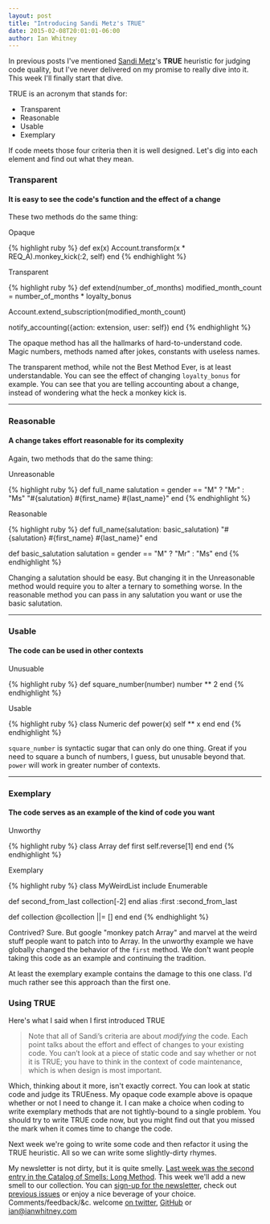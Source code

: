 ```yaml
---
layout: post
title: "Introducing Sandi Metz's TRUE"
date: 2015-02-08T20:01:01-06:00
author: Ian Whitney
---
```


In previous posts I've mentioned [Sandi Metz](http://www.sandimetz.com/)'s **TRUE** heuristic for judging code quality, but I've never delivered on my promise to really dive into it. This week I'll finally start that dive.

TRUE is an acronym that stands for:

- Transparent
- Reasonable
- Usable
- Exemplary

If code meets those four criteria then it is well designed. Let's dig into each element and find out what they mean.

<!--break-->

### Transparent

#### It is easy to see the code's function and the effect of a change

These two methods do the same thing:

Opaque

{% highlight ruby %}
def ex(x)
  Account.transform(x * REQ_A).monkey_kick(:2, self)
end
{% endhighlight %}

Transparent

{% highlight ruby %}
def extend(number_of_months)
  modified_month_count = number_of_months * loyalty_bonus

  Account.extend_subscription(modified_month_count)

  notify_accounting({action: extension, user: self})
end
{% endhighlight %}

The opaque method has all the hallmarks of hard-to-understand code. Magic numbers, methods named after jokes, constants with useless names. 

The transparent method, while not the Best Method Ever, is at least understandable. You can see the effect of changing `loyalty_bonus` for example. You can see that you are telling accounting about a change, instead of wondering what the heck a monkey kick is.

-----

### Reasonable

#### A change takes effort reasonable for its complexity

Again, two methods that do the same thing:

Unreasonable

{% highlight ruby %}
def full_name
  salutation = gender == "M" ? "Mr" : "Ms"
  "#{salutation} #{first_name} #{last_name}"
end
{% endhighlight %}

Reasonable

{% highlight ruby %}
def full_name(salutation: basic_salutation)
  "#{salutation} #{first_name} #{last_name}"
end

def basic_salutation
  salutation = gender == "M" ? "Mr" : "Ms"
end
{% endhighlight %}

Changing a salutation should be easy. But changing it in the Unreasonable method would require you to alter a ternary to something worse.  In the reasonable method you can pass in any salutation you want or use the basic salutation.

-----

### Usable

#### The code can be used in other contexts

Unusuable

{% highlight ruby %}
def square_number(number)
  number ** 2
end
{% endhighlight %}

Usable

{% highlight ruby %}
class Numeric
  def power(x)
    self ** x
  end
end
{% endhighlight %}

`square_number` is syntactic sugar that can only do one thing. Great if you need to square a bunch of numbers, I guess, but unusable beyond that. `power` will work in greater number of contexts.

-----

### Exemplary

#### The code serves as an example of the kind of code you want


Unworthy

{% highlight ruby %}
class Array
  def first
    self.reverse[1]
  end
end
{% endhighlight %}


Exemplary

{% highlight ruby %}
class MyWeirdList
  include Enumerable

  def second_from_last
    collection[-2]
  end
  alias :first :second_from_last

  def collection
    @collection ||= []
  end
end
{% endhighlight %}

Contrived? Sure. But google "monkey patch Array" and marvel at the weird stuff people want to patch into to Array. In the unworthy example we have globally changed the behavior of the `first` method. We don't want people taking this code as an example and continuing the tradition.

At least the exemplary example contains the damage to this one class. I'd much rather see this approach than the first one.

### Using TRUE

Here's what I said when I first introduced TRUE

> Note that all of Sandi’s criteria are about *modifying* the code. Each point talks about the effort and effect of changes to your existing code. You can’t look at a piece of static code and say whether or not it is TRUE; you have to think in the context of code maintenance, which is when design is most important.

Which, thinking about it more, isn't exactly correct. You can look at static code and judge its TRUEness. My opaque code example above is opaque whether or not I need to change it. I can make a choice when coding to write exemplary methods that are not tightly-bound to a single problem. You should try to write TRUE code now, but you might find out that you missed the mark when it comes time to change the code.

Next week we're going to write some code and then refactor it using the TRUE heuristic. All so we can write some slightly-dirty rhymes.

My newsletter is not dirty, but it is quite smelly. [Last week was the second entry in the Catalog of Smells: Long Method](http://tinyletter.com/ianwhitney/letters/how-long-is-a-method). This week we'll add a new smell to our collection. You can [sign-up for the newsletter](http://tinyletter.com/ianwhitney/), check out [previous issues](http://tinyletter.com/ianwhitney/archive) or enjoy a nice beverage of your choice. Comments/feedback/&c. welcome [on twitter](https://twitter.com/iwhitney/), [GitHub](https://github.com/IanWhitney/designisrefactoring) or ian@ianwhitney.com
